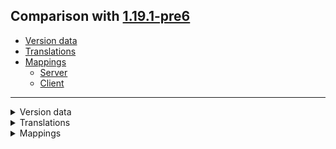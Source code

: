 ## Comparison with [1.19.1-pre6](https://github.com/PixiGeko/Minecraft-generated-data/tree/1.19.1-pre6)

- [Version data](#version-data)
- [Translations](#translations)
- [Mappings](#mappings)
  - [Server](#server)
  - [Client](#client)

<hr/>
<details><summary>Version data</summary>
<table><tr><th></th><th align="left">1.19.1-pre6</th><th>1.19.1-rc2</th></tr><tr><td>World version</td><td><code>3114</code></td><td><code>3115</code></td></tr><tr><td>Protocol version</td><td><code>1073741923</code></td><td><code>1073741924</code></td></tr></table>
</details>
<details><summary>Translations</summary>
<details>
<summary>
Keys
</summary>

```diff
+ gui.chatReport.send.comments_too_long: Please shorten the comment
+ gui.chatReport.send.too_many_messages: Trying to include too many messages in the report
+ multiplayer.unsecureserver.toast: Messages sent on this server may be modified and might not reflect the original message
+ multiplayer.unsecureserver.toast.title: Chat messages can't be verified
```

</details>
<details>
<summary>
Changes
</summary>

```
options.chatPreview.live: On ModifiedWhile Typing
options.chatPreview.confirm: OWhen Sending
```

</details>
</details>
<details><summary>Mappings</summary>
<h2>Server</h2>

<details>
<summary>
Changes
</summary>

```
XXX.network.chat.SignedMessageValidator +2M -2M | -1P
```
```
XXX.protocol.game.ClientboundServerDataPacket +2M -1M | +1P
```
```
XXX.protocol.status.ServerStatus +2M | +1P
```

</details>









































































































































































































































































































































































































































<details>
<summary>
net.minecraft.network.chat.SignedMessageValidator
</summary>

```diff
- SignedMessageValidator alwaysReturn(SignedMessageValidator$State)
- SignedMessageValidator create(ProfilePublicKey,boolean)
+ SignedMessageValidator create(ProfilePublicKey)
+ void <clinit>()
```

</details>






























































<details>
<summary>
net.minecraft.network.protocol.game.ClientboundServerDataPacket
</summary>

```diff
- boolean enforcesSecureChat()
- void <init>(Component,String,boolean,boolean)
+ void <init>(Component,String,boolean)
```

</details>

































































<details>
<summary>
net.minecraft.network.protocol.status.ServerStatus
</summary>

```diff
- boolean enforcesSecureChat()
- void setEnforcesSecureChat(boolean)
```

</details>



















































































































































































































































































































































































































































































































































































































































































































































































































































































































































































































































































































































































































































































































































































































































































































































































































































































































































































































































































































































































































































<h2>Client</h2>

<details>
<summary>
Changes
</summary>

```
XXX.gui.components.ChatComponent -1M
```
```
XXX.components.toasts.SystemToast$SystemToastIds +1P
```
```
XXX.client.multiplayer.ClientPacketListener +2P
```
```
XXX.network.chat.SignedMessageValidator$1 +1M -1M | +1P
```

</details>











































































































































































































































































































































<details>
<summary>
net.minecraft.client.gui.components.ChatComponent
</summary>

```diff
+ void addMessage(Component,GuiMessageTag)
```

</details>





























































































































































































































































































































































































































































































































































































































































































































































































































































































































































































































<details>
<summary>
net.minecraft.network.chat.SignedMessageValidator$1
</summary>

```diff
+ void <init>()
- void <init>(SignedMessageValidator$State)
```

</details>
</details>